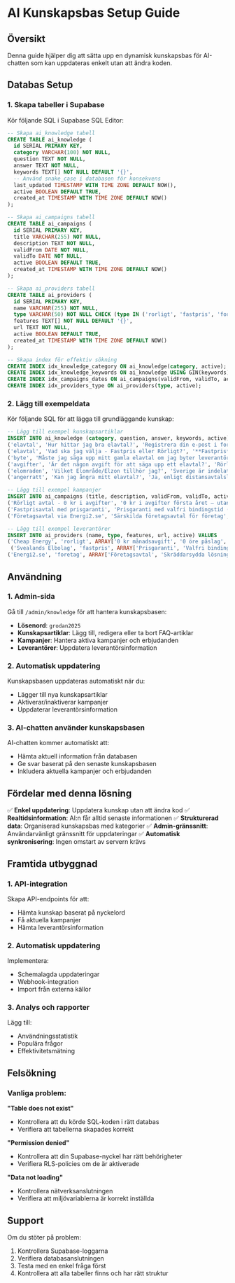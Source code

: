 # AI Kunskapsbas Setup Guide

## Översikt
Denna guide hjälper dig att sätta upp en dynamisk kunskapsbas för AI-chatten som kan uppdateras enkelt utan att ändra koden.

## Databas Setup

### 1. Skapa tabeller i Supabase
Kör följande SQL i Supabase SQL Editor:

```sql
-- Skapa ai_knowledge tabell
CREATE TABLE ai_knowledge (
  id SERIAL PRIMARY KEY,
  category VARCHAR(100) NOT NULL,
  question TEXT NOT NULL,
  answer TEXT NOT NULL,
  keywords TEXT[] NOT NULL DEFAULT '{}',
  -- Använd snake_case i databasen för konsekvens
  last_updated TIMESTAMP WITH TIME ZONE DEFAULT NOW(),
  active BOOLEAN DEFAULT TRUE,
  created_at TIMESTAMP WITH TIME ZONE DEFAULT NOW()
);

-- Skapa ai_campaigns tabell
CREATE TABLE ai_campaigns (
  id SERIAL PRIMARY KEY,
  title VARCHAR(255) NOT NULL,
  description TEXT NOT NULL,
  validFrom DATE NOT NULL,
  validTo DATE NOT NULL,
  active BOOLEAN DEFAULT TRUE,
  created_at TIMESTAMP WITH TIME ZONE DEFAULT NOW()
);

-- Skapa ai_providers tabell
CREATE TABLE ai_providers (
  id SERIAL PRIMARY KEY,
  name VARCHAR(255) NOT NULL,
  type VARCHAR(50) NOT NULL CHECK (type IN ('rorligt', 'fastpris', 'foretag')),
  features TEXT[] NOT NULL DEFAULT '{}',
  url TEXT NOT NULL,
  active BOOLEAN DEFAULT TRUE,
  created_at TIMESTAMP WITH TIME ZONE DEFAULT NOW()
);

-- Skapa index för effektiv sökning
CREATE INDEX idx_knowledge_category ON ai_knowledge(category, active);
CREATE INDEX idx_knowledge_keywords ON ai_knowledge USING GIN(keywords);
CREATE INDEX idx_campaigns_dates ON ai_campaigns(validFrom, validTo, active);
CREATE INDEX idx_providers_type ON ai_providers(type, active);
```

### 2. Lägg till exempeldata
Kör följande SQL för att lägga till grundläggande kunskap:

```sql
-- Lägg till exempel kunskapsartiklar
INSERT INTO ai_knowledge (category, question, answer, keywords, active) VALUES
('elavtal', 'Hur hittar jag bra elavtal?', 'Registrera din e-post i formuläret i foten av sidan för att få tidiga erbjudanden innan de blir fullbokade.', ARRAY['hitta', 'bra', 'erbjudanden', 'registrera', 'e-post'], true),
('elavtal', 'Vad ska jag välja - Fastpris eller Rörligt?', '**Fastpris**: Förutsägbart under hela avtalsperioden, bra om du vill undvika prisschocker. **Rörligt**: Följer marknaden, historiskt billigare över tid men kan variera. Fundera: Tror du elpriserna blir billigare eller dyrare framöver?', ARRAY['fastpris', 'rorligt', 'val', 'prisschocker', 'marknad'], true),
('byte', 'Måste jag säga upp mitt gamla elavtal om jag byter leverantör?', 'Nej, du behöver oftast inte säga upp ditt gamla elavtal själv. När du byter elleverantör hanterar den nya leverantören vanligtvis bytet åt dig, inklusive uppsägningen av ditt tidigare avtal.', ARRAY['uppsaga', 'gamla', 'avtal', 'byte', 'leverantör'], true),
('avgifter', 'Är det någon avgift för att säga upp ett elavtal?', 'Rörliga elavtal kan oftast sägas upp utan avgift och har normalt en uppsägningstid på en månad. Fastprisavtal däremot har en bindingstid, och om du vill avsluta avtalet i förtid kan det tillkomma en brytavgift (även kallad lösenavgift).', ARRAY['avgift', 'uppsaga', 'brytavgift', 'lösenavgift', 'bindingstid'], true),
('elomraden', 'Vilket Elområde/Elzon tillhör jag?', 'Sverige är indelat i fyra elområden: **SE1** - Norra Sverige, **SE2** - Norra Mellansverige, **SE3** - Södra Mellansverige, **SE4** - Södra Sverige. Vilket elområde du tillhör beror på var du bor och påverkar elpriset i din region.', ARRAY['elområde', 'elzon', 'SE1', 'SE2', 'SE3', 'SE4', 'region'], true),
('angerratt', 'Kan jag ångra mitt elavtal?', 'Ja, enligt distansavtalslagen har du ångerrätt i 14 dagar när du tecknar ett avtal på distans. Det innebär att du kan ångra avtalet utan kostnad inom denna period. Undantag: betald förbrukad el under ångerperioden.', ARRAY['ångra', 'avtal', '14 dagar', 'distansavtalslagen', 'kostnad'], true);

-- Lägg till exempel kampanjer
INSERT INTO ai_campaigns (title, description, validFrom, validTo, active) VALUES
('Rörligt avtal - 0 kr i avgifter', '0 kr i avgifter första året – utan bindingstid', '2025-01-01', '2025-12-31', true),
('Fastprisavtal med prisgaranti', 'Prisgaranti med valfri bindingstid (1-3 år)', '2025-01-01', '2025-12-31', true),
('Företagsavtal via Energi2.se', 'Särskilda företagsavtal för företag', '2025-01-01', '2025-12-31', true);

-- Lägg till exempel leverantörer
INSERT INTO ai_providers (name, type, features, url, active) VALUES
('Cheap Energy', 'rorligt', ARRAY['0 kr månadsavgift', '0 öre påslag', 'Ingen bindingstid'], 'https://www.cheapenergy.se/elchef-rorligt/', true),
 ('Svealands Elbolag', 'fastpris', ARRAY['Prisgaranti', 'Valfri bindingstid', 'Inga dolda avgifter'], 'https://www.svealandselbolag.se/elchef-fastpris/', true),
('Energi2.se', 'foretag', ARRAY['Företagsavtal', 'Skräddarsydda lösningar', 'Volymrabatter'], 'https://energi2.se/elchef/', true);
```

## Användning

### 1. Admin-sida
Gå till `/admin/knowledge` för att hantera kunskapsbasen:
- **Lösenord**: `grodan2025`
- **Kunskapsartiklar**: Lägg till, redigera eller ta bort FAQ-artiklar
- **Kampanjer**: Hantera aktiva kampanjer och erbjudanden
- **Leverantörer**: Uppdatera leverantörsinformation

### 2. Automatisk uppdatering
Kunskapsbasen uppdateras automatiskt när du:
- Lägger till nya kunskapsartiklar
- Aktiverar/inaktiverar kampanjer
- Uppdaterar leverantörsinformation

### 3. AI-chatten använder kunskapsbasen
AI-chatten kommer automatiskt att:
- Hämta aktuell information från databasen
- Ge svar baserat på den senaste kunskapsbasen
- Inkludera aktuella kampanjer och erbjudanden

## Fördelar med denna lösning

✅ **Enkel uppdatering**: Uppdatera kunskap utan att ändra kod
✅ **Realtidsinformation**: AI:n får alltid senaste informationen
✅ **Strukturerad data**: Organiserad kunskapsbas med kategorier
✅ **Admin-gränssnitt**: Användarvänligt gränssnitt för uppdateringar
✅ **Automatisk synkronisering**: Ingen omstart av servern krävs

## Framtida utbyggnad

### 1. API-integration
Skapa API-endpoints för att:
- Hämta kunskap baserat på nyckelord
- Få aktuella kampanjer
- Hämta leverantörsinformation

### 2. Automatisk uppdatering
Implementera:
- Schemalagda uppdateringar
- Webhook-integration
- Import från externa källor

### 3. Analys och rapporter
Lägg till:
- Användningsstatistik
- Populära frågor
- Effektivitetsmätning

## Felsökning

### Vanliga problem:

**"Table does not exist"**
- Kontrollera att du körde SQL-koden i rätt databas
- Verifiera att tabellerna skapades korrekt

**"Permission denied"**
- Kontrollera att din Supabase-nyckel har rätt behörigheter
- Verifiera RLS-policies om de är aktiverade

**"Data not loading"**
- Kontrollera nätverksanslutningen
- Verifiera att miljövariablerna är korrekt inställda

## Support

Om du stöter på problem:
1. Kontrollera Supabase-loggarna
2. Verifiera databasanslutningen
3. Testa med en enkel fråga först
4. Kontrollera att alla tabeller finns och har rätt struktur

